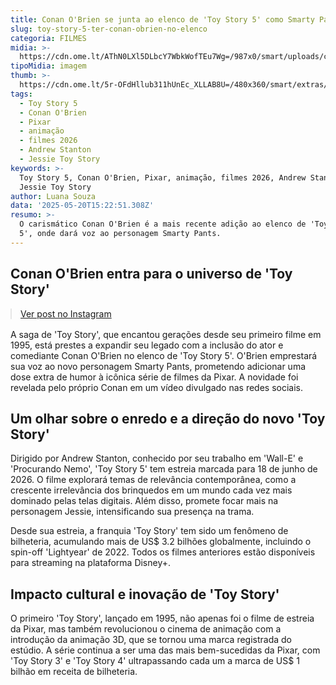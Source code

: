 ```yaml
---
title: Conan O'Brien se junta ao elenco de 'Toy Story 5' como Smarty Pants
slug: toy-story-5-ter-conan-obrien-no-elenco
categoria: FILMES
midia: >-
  https://cdn.ome.lt/AThN0LXl5DLbcY7WbkWofTEu7Wg=/987x0/smart/uploads/conteudo/fotos/OMELETE_CAPA_-_2025-05-20T114644.357.png
tipoMidia: imagem
thumb: >-
  https://cdn.ome.lt/5r-OFdHllub311hUnEc_XLLAB8U=/480x360/smart/extras/conteudos/omelete_THUMB_-_2025-05-20T114616.496.png
tags:
  - Toy Story 5
  - Conan O'Brien
  - Pixar
  - animação
  - filmes 2026
  - Andrew Stanton
  - Jessie Toy Story
keywords: >-
  Toy Story 5, Conan O'Brien, Pixar, animação, filmes 2026, Andrew Stanton,
  Jessie Toy Story
author: Luana Souza
data: '2025-05-20T15:22:51.308Z'
resumo: >-
  O carismático Conan O'Brien é a mais recente adição ao elenco de 'Toy Story
  5', onde dará voz ao personagem Smarty Pants.
---
```


## Conan O'Brien entra para o universo de 'Toy Story'

<blockquote class="instagram-media" data-instgrm-permalink="https://www.instagram.com/reel/DJ2puelS3Sd/" data-instgrm-version="14" style="width:100%; max-width:540px; margin:1rem auto;"><a href="https://www.instagram.com/reel/DJ2puelS3Sd/">Ver post no Instagram</a></blockquote>

A saga de 'Toy Story', que encantou gerações desde seu primeiro filme em 1995, está prestes a expandir seu legado com a inclusão do ator e comediante Conan O'Brien no elenco de 'Toy Story 5'. O'Brien emprestará sua voz ao novo personagem Smarty Pants, prometendo adicionar uma dose extra de humor à icônica série de filmes da Pixar. A novidade foi revelada pelo próprio Conan em um vídeo divulgado nas redes sociais.

## Um olhar sobre o enredo e a direção do novo 'Toy Story'

Dirigido por Andrew Stanton, conhecido por seu trabalho em 'Wall-E' e 'Procurando Nemo', 'Toy Story 5' tem estreia marcada para 18 de junho de 2026. O filme explorará temas de relevância contemporânea, como a crescente irrelevância dos brinquedos em um mundo cada vez mais dominado pelas telas digitais. Além disso, promete focar mais na personagem Jessie, intensificando sua presença na trama.

Desde sua estreia, a franquia 'Toy Story' tem sido um fenômeno de bilheteria, acumulando mais de US$ 3.2 bilhões globalmente, incluindo o spin-off 'Lightyear' de 2022. Todos os filmes anteriores estão disponíveis para streaming na plataforma Disney+.

## Impacto cultural e inovação de 'Toy Story'

O primeiro 'Toy Story', lançado em 1995, não apenas foi o filme de estreia da Pixar, mas também revolucionou o cinema de animação com a introdução da animação 3D, que se tornou uma marca registrada do estúdio. A série continua a ser uma das mais bem-sucedidas da Pixar, com 'Toy Story 3' e 'Toy Story 4' ultrapassando cada um a marca de US$ 1 bilhão em receita de bilheteria.

